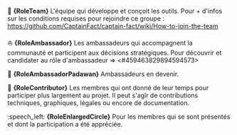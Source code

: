 :straight_ruler: **{RoleTeam}**
L'équipe qui développe et conçoit les outils.
Pour + d'infos sur les conditions requises pour rejoindre ce groupe : https://github.com/CaptainFact/captain-fact/wiki/How-to-join-the-team

:sailboat: **{RoleAmbassador}**
Les ambassadeurs qui accompagnent la communauté et participent aux décisions stratégiques.
Pour découvrir et candidater au rôle d'ambassadeur => <#459463829894594573>

:sunflower: **{RoleAmbassadorPadawan}**
Ambassadeurs en devenir.

:raising_hand: **{RoleContributor}**
Les membres qui ont donné de leur temps pour participer plus largement au projet.
Il peut s'agîr de contributions techniques, graphiques, légales ou encore de documentation.

:speech_left: **{RoleEnlargedCircle}**
Pour les membres qui se sont présentés et dont la participation a été appréciée.
